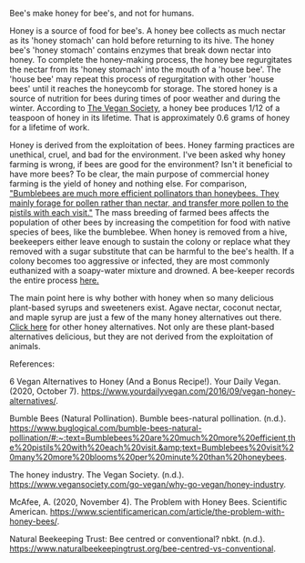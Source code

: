 Bee's make honey for bee's, and not for humans.

Honey is a source of food for bee's. A honey bee collects as much nectar as its 'honey stomach' can hold before returning to its hive. The honey bee's 'honey stomach' contains enzymes that break down nectar into honey. To complete the honey-making process, the honey bee regurgitates the nectar from its 'honey stomach' into the mouth of a 'house bee'. The 'house bee' may repeat this process of regurgitation with other 'house bees' until it reaches the honeycomb for storage. The stored honey is a source of nutrition for bees during times of poor weather and during the winter. According to [The Vegan Society](https://www.vegansociety.com/go-vegan/why-go-vegan/honey-industry), a honey bee produces 1/12 of a teaspoon of honey in its lifetime. That is approximately 0.6 grams of honey for a lifetime of work.

Honey is derived from the exploitation of bees. Honey farming practices are unethical, cruel, and bad for the environment. I've been asked why honey farming is wrong, if bees are good for the environment? Isn't it beneficial to have more bees? To be clear, the main purpose of commercial honey farming is the yield of honey and nothing else. For comparison, ["Bumblebees are much more efficient pollinators than honeybees. They mainly forage for pollen rather than nectar, and transfer more pollen to the pistils with each visit."](https://www.buglogical.com/bumble-bees-natural-pollination/#:~:text=Bumblebees%20are%20much%20more%20efficient,the%20pistils%20with%20each%20visit.&text=Bumblebees%20visit%20many%20more%20blooms%20per%20minute%20than%20honeybees.) The mass breeding of farmed bees affects the population of other bees by increasing the competition for food with native species of bees, like the bumblebee. When honey is removed from a hive, beekeepers either leave enough to sustain the colony or replace what they removed with a sugar substitute that can be harmful to the bee's health. If a colony becomes too aggressive or infected, they are most commonly euthanized with a soapy-water mixture and drowned. A bee-keeper records the entire process [here.](https://youtu.be/O4ldpyIE5t4)   

The main point here is why bother with honey when so many delicious plant-based syrups and sweeteners exist. Agave nectar, coconut nectar, and maple syrup are just a few of the many honey alternatives out there. [Click here](https://www.yourdailyvegan.com/2016/09/vegan-honey-alternatives/) for other honey alternatives. Not only are these plant-based alternatives delicious, but they are not derived from the exploitation of animals. 

References:

6 Vegan Alternatives to Honey (And a Bonus Recipe!). Your Daily Vegan. (2020, October 7). https://www.yourdailyvegan.com/2016/09/vegan-honey-alternatives/. 

Bumble Bees (Natural Pollination). Bumble bees-natural pollination. (n.d.). https://www.buglogical.com/bumble-bees-natural-pollination/#:~:text=Bumblebees%20are%20much%20more%20efficient,the%20pistils%20with%20each%20visit.&amp;text=Bumblebees%20visit%20many%20more%20blooms%20per%20minute%20than%20honeybees.

The honey industry. The Vegan Society. (n.d.). https://www.vegansociety.com/go-vegan/why-go-vegan/honey-industry. 

McAfee, A. (2020, November 4). The Problem with Honey Bees. Scientific American. https://www.scientificamerican.com/article/the-problem-with-honey-bees/. 

Natural Beekeeping Trust: Bee centred or conventional? nbkt. (n.d.). https://www.naturalbeekeepingtrust.org/bee-centred-vs-conventional. 




